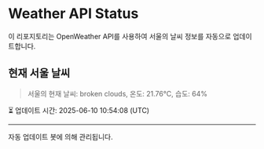 
# Weather API Status

이 리포지토리는 OpenWeather API를 사용하여 서울의 날씨 정보를 자동으로 업데이트합니다.

## 현재 서울 날씨
> 서울의 현재 날씨: broken clouds, 온도: 21.76°C, 습도: 64%

⏳ 업데이트 시간: 2025-06-10 10:54:08 (UTC)

---
자동 업데이트 봇에 의해 관리됩니다.
